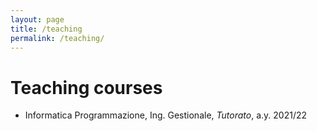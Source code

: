 ```yaml
---
layout: page
title: /teaching
permalink: /teaching/
---
```

# Teaching courses

- Informatica Programmazione, Ing. Gestionale, *Tutorato*, a.y. 2021/22
